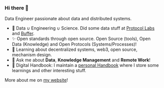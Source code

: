 ### Hi there 👋

Data Engineer passionate about data and distributed systems.

- 🔭 Data ∪ Engineering ∪ Science. Did some data stuff at [Protocol Labs](https://protocol.ai/about/) and [Buffer](https://buffer.com/).
- ✨ Open standards through open source. Open Source (tools), Open Data (Knowledge) and Open Protocols (Systems/Processes)! 
- 🌱 Learning about decentralized systems, web3, open source, mechanism design.
- 💬 Ask me about **Data**, **Knowledge Management** and **Remote Work**! 
- :memo: Digital Handbook: I maintain a [personal Handbook](https://publish.obsidian.md/davidgasquez/Handbook) where I store some learnings and other interesting stuff. 

More about me on [my website](https://davidgasquez.github.io/)!
